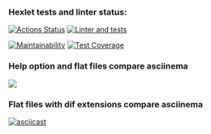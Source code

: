### Hexlet tests and linter status:
[![Actions Status](https://github.com/SKornya/frontend-project-46/workflows/hexlet-check/badge.svg)](https://github.com/SKornya/frontend-project-46/actions)
[![Linter and tests](https://github.com/SKornya/frontend-project-46/workflows/lint%20and%20tests%20check/badge.svg)](https://github.com/SKornya/frontend-project-46/actions)

[![Maintainability](https://api.codeclimate.com/v1/badges/b0d4ed0dfd572b81be2c/maintainability)](https://codeclimate.com/github/SKornya/frontend-project-46/maintainability)
[![Test Coverage](https://api.codeclimate.com/v1/badges/dfc50c2d88cd46d069c1/test_coverage)](https://codeclimate.com/github/SKornya/frontend-project-46/test_coverage)

### Help option and flat files compare asciinema

<a href="https://asciinema.org/a/KP8Ss3ngjSoODtSIk7RTdLuHx" target="_blank"><img src="https://asciinema.org/a/KP8Ss3ngjSoODtSIk7RTdLuHx.svg" /></a>

### Flat files with dif extensions compare asciinema

[![asciicast](https://asciinema.org/a/543279.svg)](https://asciinema.org/a/543279)